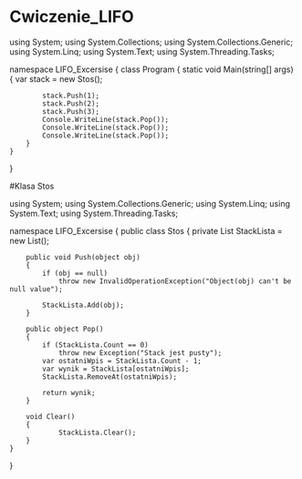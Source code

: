 # Cwiczenie_LIFO

using System;
using System.Collections;
using System.Collections.Generic;
using System.Linq;
using System.Text;
using System.Threading.Tasks;

namespace LIFO_Excersise
{
    class Program
    {
        static void Main(string[] args)
        {
            var stack = new Stos();

            stack.Push(1);
            stack.Push(2);
            stack.Push(3);
            Console.WriteLine(stack.Pop());
            Console.WriteLine(stack.Pop());
            Console.WriteLine(stack.Pop());
        }
    }
}

#Klasa Stos

using System;
using System.Collections.Generic;
using System.Linq;
using System.Text;
using System.Threading.Tasks;

namespace LIFO_Excersise
{
    public class Stos
    {
        private List<object> StackLista = new List<object>();

        public void Push(object obj)
        {
            if (obj == null)
                throw new InvalidOperationException("Object(obj) can't be null value");

            StackLista.Add(obj);
        }

        public object Pop()
        {
            if (StackLista.Count == 0)
                throw new Exception("Stack jest pusty");
            var ostatniWpis = StackLista.Count - 1;
            var wynik = StackLista[ostatniWpis];
            StackLista.RemoveAt(ostatniWpis);

            return wynik;
        }

        void Clear()
        {
                StackLista.Clear();
        }
    }
}
